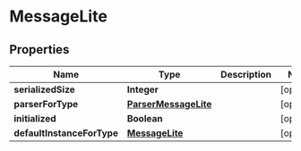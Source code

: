 # MessageLite

## Properties
Name | Type | Description | Notes
------------ | ------------- | ------------- | -------------
**serializedSize** | **Integer** |  |  [optional]
**parserForType** | [**ParserMessageLite**](ParserMessageLite.md) |  |  [optional]
**initialized** | **Boolean** |  |  [optional]
**defaultInstanceForType** | [**MessageLite**](MessageLite.md) |  |  [optional]
